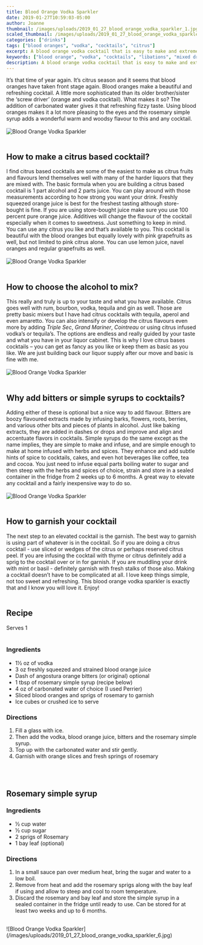 ```yaml
---
title: Blood Orange Vodka Sparkler
date: 2019-01-27T10:59:03-05:00
author: Joanne
thumbnail: /images/uploads/2019_01_27_blood_orange_vodka_sparkler_1.jpg
scaled_thumbnail: /images/uploads/2019_01_27_blood_orange_vodka_sparkler_0.jpg
categories: ["drinks"]
tags: ["blood oranges", "vodka", "cocktails", "citrus"]
excerpt: A blood orange vodka cocktail that is easy to make and extremely refreshing
keywords: ["blood orange", "vodka", "cocktails", "libations", "mixed drinks", "sparkler", "vodka drinks"]
description: A blood orange vodka cocktail that is easy to make and extremely refreshing. This mixed vodka drink is fun and fizzy.
---
```


It’s that time of year again. It’s citrus season and it seems that blood oranges have taken front stage again. Blood oranges make a beautiful and refreshing cocktail. A little more sophisticated than its older brother/sister the ‘screw driver’ (orange and vodka cocktail). What makes it so? The addition of carbonated water gives it that refreshing fizzy taste. Using blood oranges makes it a lot more pleasing to the eyes and the rosemary simple syrup adds a wonderful warm and woodsy flavour to this and any cocktail.
</br>
</br>
![Blood Orange Vodka Sparkler](/images/uploads/2019_01_27_blood_orange_vodka_sparkler_2.jpg)
</br>
</br>

## How to make a citrus based cocktail?
I find citrus based cocktails are some of the easiest to make as citrus fruits and flavours lend themselves well with many of the harder liquors that they are mixed with. The basic formula when you are building a citrus based cocktail is 1 part alcohol and 2 parts juice. You can play around with those measurements according to how strong you want your drink. Freshly squeezed orange juice is best for the freshest tasting although store-bought is fine. If you are using store-bought juice make sure you use 100 percent pure orange juice. Additives will change the flavour of the cocktail especially when it comes to sweetness. Just something to keep in mind. You can use any citrus you like and that’s available to you. This cocktail is beautiful with the blood oranges but equally lovely with pink grapefruits as well, but not limited to pink citrus alone. You can use lemon juice, navel oranges and regular grapefruits as well.
</br>
</br>
![Blood Orange Vodka Sparkler](/images/uploads/2019_01_27_blood_orange_vodka_sparkler_3.jpg)
</br>
</br>

## How to choose the alcohol to mix? 
This really and truly is up to your taste and what you have available.  Citrus goes well with rum, bourbon, vodka, tequila and gin as well. Those are pretty basic mixers but I have had citrus cocktails with tequila, aperol and even amaretto.  You can also intensify or develop  the citrus flavours even more by adding _Triple Sec_, _Grand Mariner_, _Cointreau_ or using citrus infused vodka’s or tequila’s. The options are endless and really guided by your taste and what you have in your liquor cabinet. This is why I love citrus bases cocktails – you can get as fancy as you like or keep them as basic as you like. We are just building back our liquor supply after our move and basic is fine with me.
</br>
</br>
![Blood Orange Vodka Sparkler](/images/uploads/2019_01_27_blood_orange_vodka_sparkler_4.jpg)
</br>
</br>

## Why add bitters or simple syrups to cocktails? 
Adding either of these is optional but a nice way to add flavour. Bitters are boozy flavoured extracts made by infusing barks, flowers, roots, berries, and various other bits and pieces of plants in alcohol. Just like baking extracts, they are added in dashes or drops and improve and align and accentuate flavors in cocktails. Simple syrups do the same except as the name implies, they are simple to make and infuse, and are simple enough to make at home infused with herbs and spices. They enhance and add subtle hints of spice to cocktails, cakes, and even hot beverages like coffee, tea and cocoa. You just need to infuse equal parts boiling water to sugar and then steep with the herbs and spices of choice, strain and store in a sealed container in the fridge from 2 weeks up to 6 months. A great way to elevate any cocktail and a fairly inexpensive way to do so.
</br>
</br>
![Blood Orange Vodka Sparkler](/images/uploads/2019_01_27_blood_orange_vodka_sparkler_5.jpg)
</br>
</br>

## How to garnish your cocktail
The next step to an elevated cocktail is the garnish. The best way to garnish is using part of whatever is in the cocktail. So if you are doing a citrus cocktail - use sliced or wedges of the citrus or perhaps reserved citrus peel. If you are infusing the cocktail with thyme or citrus definitely add a sprig to the cocktail over or in for garnish. If you are muddling your drink with mint or basil - definitely garnish with fresh stalks of those also. Making a cocktail doesn’t have to be complicated at all.  I love keep things simple, not too sweet and refreshing. This blood orange vodka sparkler is exactly that and I know you will love it. Enjoy!
</br>
</br>

## Recipe
Serves 1 
</br>
</br>

### Ingredients

* <span itemprop="ingredients">1&frac12; oz of vodka </span>
* <span itemprop="ingredients">3 oz freshly squeezed and strained blood orange juice </span>
* <span itemprop="ingredients">Dash of angostura orange bitters (or original) optional</span>
* <span itemprop="ingredients">1 tbsp of rosemary simple syrup (recipe below) </span>
* <span itemprop="ingredients">4 oz of carbonated water of choice (I used Perrier) </span>
* <span itemprop="ingredients">Sliced blood oranges and sprigs of rosemary to garnish </span>
* <span itemprop="ingredients">Ice cubes or crushed ice to serve </span>

### Directions 

1. Fill a glass with ice.
2. Then add the vodka, blood orange juice, bitters and the rosemary simple syrup. 
3. Top up with the carbonated water and stir gently. 
4. Garnish with orange slices and fresh springs of rosemary
</br>
</br>

## Rosemary simple syrup
### Ingredients

* &frac12; cup water
* &frac12; cup sugar 
* 2 sprigs of Rosemary 
* 1 bay leaf (optional) 

### Directions

1. In a small sauce pan over medium heat, bring the sugar and water to a low boil.
2. Remove from heat and add the rosemary sprigs along with the bay leaf if using and allow to steep and cool to room temperature. 
3. Discard the rosemary and bay leaf and store the simple syrup in a sealed container in the fridge until ready to use. Can be stored for at least two weeks and up to 6 months.

</br>
![Blood Orange Vodka Sparkler](/images/uploads/2019_01_27_blood_orange_vodka_sparkler_6.jpg)
